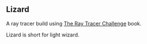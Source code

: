 ## Lizard

A ray tracer build using [The Ray Tracer Challenge](https://www.goodreads.com/book/show/39933047-the-ray-tracer-challenge) book.

Lizard is short for light wizard.
